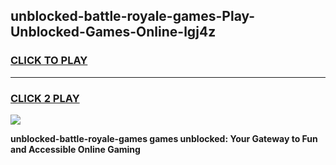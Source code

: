 
## unblocked-battle-royale-games-Play-Unblocked-Games-Online-lgj4z
<h3>
<a href="https://premium76.site?title=unblocked-battle-royale-games&ref=25A">CLICK TO PLAY</a></h3>
<hr>

<h3>
<a href="https://premium76.site?title=unblocked-battle-royale-games&ref=25A">CLICK 2 PLAY</a>
  
</h3>

<a href="https://premium76.site?title=unblocked-battle-royale-games&ref=25A"><img src="https://clearcache.store/games.png"></a>


**unblocked-battle-royale-games games unblocked: Your Gateway to Fun and Accessible Online Gaming**
